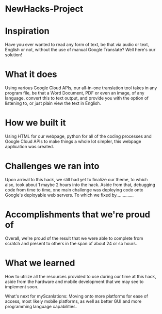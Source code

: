 # NewHacks-Project



# Inspiration
Have you ever wanted to read any form of text, be that via audio or text, English or not, without the use of manual Google Translate? Well here's our solution!

# What it does
Using various Google Cloud APIs, our all-in-one translation tool takes in any program file, be that a Word Document, PDF or even an image, of any language, convert this to text output, and provide you with the option of listening to, or just plain view the text in English.

# How we built it
Using HTML for our webpage, python for all of the coding processes and Google Cloud APIs to make things a whole lot simpler, this webpage application was created.

# Challenges we ran into
Upon arrival to this hack, we still had yet to finalize our theme, to which also, took about 1 maybe 2 hours into the hack. Aside from that, debugging code from time to time, one main challenge was deploying code onto Google's deployable web servers. To which we fixed by..............

# Accomplishments that we're proud of
Overall, we're proud of the result that we were able to complete from scratch and present to others in the span of about 24 or so hours.

# What we learned
How to utilize all the resources provided to use during our time at this hack, aside from the hardware and mobile development that we may see to implement soon.

What's next for myScanlations: Moving onto more platforms for ease of access, most likely mobile platforms, as well as better GUI and more programming language capabilities.
